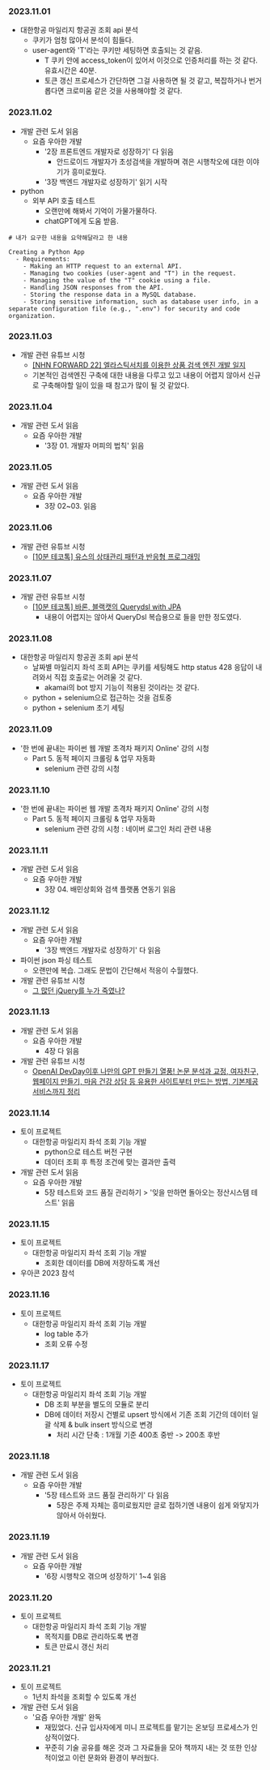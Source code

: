 ### 2023.11.01
- 대한항공 마일리지 항공권 조회 api 분석
  - 쿠키가 엄청 많아서 분석이 힘들다.
  - user-agent와 'T'라는 쿠키만 세팅하면 호출되는 것 같음.
    - T 쿠키 안에 access_token이 있어서 이것으로 인증처리를 하는 것 같다. 유효시간은 40분.
    - 토큰 갱신 프로세스가 간단하면 그걸 사용하면 될 것 같고, 복잡하거나 번거롭다면 크로미움 같은 것을 사용해야할 것 같다.

### 2023.11.02
- 개발 관련 도서 읽음
  - 요즘 우아한 개발
    - '2장 프론트엔드 개발자로 성장하기' 다 읽음
      - 안드로이드 개발자가 초성검색을 개발하며 겪은 시행착오에 대한 이야기가 흥미로웠다.
    - '3장 백엔드 개발자로 성장하기' 읽기 시작
- python
  - 외부 API 호출 테스트
    - 오랜만에 해봐서 기억이 가물가물하다.
    - chatGPT에게 도움 받음.
```
# 내가 요구한 내용을 요약해달라고 한 내용

Creating a Python App
  - Requirements:
    - Making an HTTP request to an external API.
    - Managing two cookies (user-agent and "T") in the request.
    - Managing the value of the "T" cookie using a file.
    - Handling JSON responses from the API.
    - Storing the response data in a MySQL database.
    - Storing sensitive information, such as database user info, in a separate configuration file (e.g., ".env") for security and code organization.
```

### 2023.11.03
- 개발 관련 유튜브 시청
  - [[NHN FORWARD 22]  엘라스틱서치를 이용한 상품 검색 엔진 개발 일지](https://youtu.be/fBfUr_8Pq8A?si=Hs6Ez5LlDvexjKc-)
  - 기본적인 검색엔진 구축에 대한 내용을 다루고 있고 내용이 어렵지 않아서 신규로 구축해야할 일이 있을 때 참고가 많이 될 것 같았다.

### 2023.11.04
- 개발 관련 도서 읽음
  - 요즘 우아한 개발
    - '3장 01. 개발자 머피의 법칙' 읽음

### 2023.11.05
- 개발 관련 도서 읽음
  - 요즘 우아한 개발
    - 3장 02~03. 읽음

### 2023.11.06
- 개발 관련 유튜브 시청
  - [[10분 테코톡] 유스의 상태관리 패턴과 반응형 프로그래밍](https://youtu.be/xOejgF8uSsg?si=0u_-ZS2a-MD0GZ6v)

### 2023.11.07
- 개발 관련 유튜브 시청
  - [[10분 테코톡] 바론, 블랙캣의 Querydsl with JPA](https://youtu.be/Dz-46mPfkGo?si=MzpLFaoG6N8DIs6i)
    - 내용이 어렵지는 않아서 QueryDsl 복습용으로 들을 만한 정도였다.

### 2023.11.08
- 대한항공 마일리지 항공권 조회 api 분석
  - 날짜별 마일리지 좌석 조회 API는 쿠키를 세팅해도 http status 428 응답이 내려와서 직접 호출로는 어려울 것 같다.
    - akamai의 bot 방지 기능이 적용된 것이라는 것 같다.
  - python + selenium으로 접근하는 것을 검토중
  - python + selenium 초기 세팅

### 2023.11.09
- '한 번에 끝내는 파이썬 웹 개발 초격차 패키지 Online' 강의 시청
  - Part 5. 동적 페이지 크롤링 & 업무 자동화
    - selenium 관련 강의 시청

### 2023.11.10
- '한 번에 끝내는 파이썬 웹 개발 초격차 패키지 Online' 강의 시청
  - Part 5. 동적 페이지 크롤링 & 업무 자동화
    - selenium 관련 강의 시청 : 네이버 로그인 처리 관련 내용

### 2023.11.11
- 개발 관련 도서 읽음
  - 요즘 우아한 개발
    - 3장 04. 배민상회와 검색 플랫폼 연동기 읽음

### 2023.11.12
- 개발 관련 도서 읽음
  - 요즘 우아한 개발
    - '3장 백엔드 개발자로 성장하기' 다 읽음
- 파이썬 json 파싱 테스트
  - 오랜만에 복습. 그래도 문법이 간단해서 적응이 수월했다.
- 개발 관련 유튜브 시청
  - [그 많던 jQuery를 누가 죽였나?](https://youtu.be/j3I0yG0ASlo?si=on5AgNPmDLMG-bcF)

### 2023.11.13
- 개발 관련 도서 읽음
  - 요즘 우아한 개발
    - 4장 다 읽음
- 개발 관련 유튜브 시청
  - [OpenAI DevDay이후 나만의 GPT 만들기 열풍! 논문 분석과 교정, 여자친구, 웹페이지 만들기, 마음 건강 상담 등 유용한 사이트부터 만드는 방법, 기본제공서비스까지 정리](https://youtu.be/kIIh1MjHCcw?si=d8f9BlqefAi4a85m)

### 2023.11.14
- 토이 프로젝트
  - 대한항공 마일리지 좌석 조회 기능 개발
    - python으로 테스트 버전 구현
    - 데이터 조회 후 특정 조건에 맞는 결과만 출력
- 개발 관련 도서 읽음
  - 요즘 우아한 개발
    - 5장 테스트와 코드 품질 관리하기 > '잊을 만하면 돌아오는 정산시스템 테스트' 읽음

### 2023.11.15
- 토이 프로젝트
  - 대한항공 마일리지 좌석 조회 기능 개발
    - 조회한 데이터를 DB에 저장하도록 개선
- 우아콘 2023 참석

### 2023.11.16
- 토이 프로젝트
  - 대한항공 마일리지 좌석 조회 기능 개발
    - log table 추가
    - 조회 오류 수정

### 2023.11.17
- 토이 프로젝트
  - 대한항공 마일리지 좌석 조회 기능 개발
    - DB 조회 부분을 별도의 모듈로 분리
    - DB에 데이터 저장시 건별로 upsert 방식에서 기존 조회 기간의 데이터 일괄 삭제 & bulk insert 방식으로 변경
      - 처리 시간 단축 : 1개월 기준 400초 중반 -> 200초 후반 

### 2023.11.18
- 개발 관련 도서 읽음
  - 요즘 우아한 개발
    - '5장 테스트와 코드 품질 관리하기' 다 읽음
      - 5장은 주제 자체는 흥미로웠지만 글로 접하기엔 내용이 쉽게 와닿지가 않아서 아쉬웠다.

### 2023.11.19
- 개발 관련 도서 읽음
  - 요즘 우아한 개발
    - '6장 시행착오 겪으며 성장하기' 1~4 읽음

### 2023.11.20
- 토이 프로젝트
  - 대한항공 마일리지 좌석 조회 기능 개발
    - 목적지를 DB로 관리하도록 변경
    - 토큰 만료시 갱신 처리

### 2023.11.21
- 토이 프로젝트
  - 1년치 좌석을 조회할 수 있도록 개선
- 개발 관련 도서 읽음
  - '요즘 우아한 개발' 완독
    - 재밌었다. 신규 입사자에게 미니 프로젝트를 맡기는 온보딩 프로세스가 인상적이었다.
    - 꾸준히 기술 공유를 해온 것과 그 자료들을 모아 책까지 내는 것 또한 인상적이었고 이런 문화와 환경이 부러웠다.

